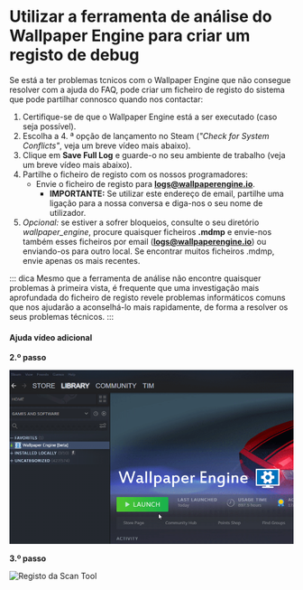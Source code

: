 # Utilizar a ferramenta de análise do Wallpaper Engine para criar um registo de debug

Se está a ter problemas tcnicos com o Wallpaper Engine que não consegue resolver com a ajuda do FAQ, pode criar um ficheiro de registo do sistema que pode partilhar connosco quando nos contactar:

1. Certifique-se de que o Wallpaper Engine está a ser executado (caso seja possível).
2. Escolha a 4. ª opção de lançamento no Steam (*"Check for System Conflicts"*, veja um breve vídeo mais abaixo).
3. Clique em **Save Full Log** e guarde-o no seu ambiente de trabalho (veja um breve vídeo mais abaixo).
4. Partilhe o ficheiro de registo com os nossos programadores:
    * Envie o ficheiro de registo para **logs@wallpaperengine.io**.
        * **IMPORTANTE:** Se utilizar este endereço de email, partilhe uma ligação para a nossa conversa e diga-nos o seu nome de utilizador.
5. *Opcional:* se estiver a sofrer bloqueios, consulte o seu diretório *wallpaper_engine*, procure quaisquer ficheiros **.mdmp** e envie-nos também esses ficheiros por email (**logs@wallpaperengine.io**) ou enviando-os para outro local. Se encontrar muitos ficheiros .mdmp, envie apenas os mais recentes.

::: dica
Mesmo que a ferramenta de análise não encontre quaisquer problemas à primeira vista, é frequente que uma investigação mais aprofundada do ficheiro de registo revele problemas informáticos comuns que nos ajudarão a aconselhá-lo mais rapidamente, de forma a resolver os seus problemas técnicos.
:::

#### Ajuda vídeo adicional

**2.º passo**

![Scan Tool Launch Option](./scantoollaunch.gif)

**3.º passo**

![Registo da Scan Tool](./scantoolsave.gif)
